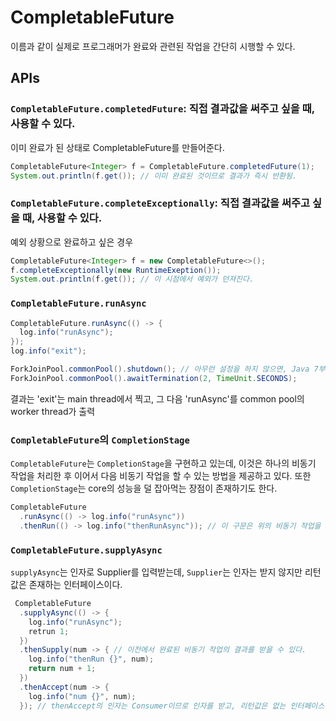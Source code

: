 # CompletableFuture

이름과 같이 실제로 프로그래머가 완료와 관련된 작업을 간단히 시행할 수 있다.

## APIs

### `CompletableFuture.completedFuture`: 직접 결과값을 써주고 싶을 때, 사용할 수 있다.
이미 완료가 된 상태로 CompletableFuture를 만들어준다.
```java
CompletableFuture<Integer> f = CompletableFuture.completedFuture(1);
System.out.println(f.get()); // 이미 완료된 것이므로 결과가 즉시 반환됨.
```

### `CompletableFuture.completeExceptionally`: 직접 결과값을 써주고 싶을 때, 사용할 수 있다.
예외 상황으로 완료하고 싶은 경우
```java
CompletableFuture<Integer> f = new CompletableFuture<>();
f.completeExceptionally(new RuntimeExeption());
System.out.println(f.get()); // 이 시점에서 예외가 던져진다.
```

### `CompletableFuture.runAsync`
```java
CompletableFuture.runAsync(() -> {
  log.info("runAsync");
});
log.info("exit");

ForkJoinPool.commonPool().shutdown(); // 아무런 설정을 하지 않으면, Java 7부터는 이 CommonPool의 worker를 사용
ForkJoinPool.commonPool().awaitTermination(2, TimeUnit.SECONDS);
```

결과는 'exit'는 main thread에서 찍고, 그 다음 'runAsync'를 common pool의 worker thread가 출력

### `CompletableFuture`의 `CompletionStage`
`CompletableFuture`는 `CompletionStage`을 구현하고 있는데, 이것은 하나의 비동기 작업을 처리한 후 이어서 다음 비동기 작업을 할 수 있는
방법을 제공하고 있다.
또한 `CompletionStage`는 core의 성능을 덜 잡아먹는 장점이 존재하기도 한다.
```java
CompletableFuture
  .runAsync(() -> log.info("runAsync"))
  .thenRun(() -> log.info("thenRunAsync")); // 이 구문은 위의 비동기 작업을 한 스레드에서 하나의 비동기 작업을 추가로 하게 만든다.
```

### `CompletableFuture.supplyAsync`
`supplyAsync`는 인자로 Supplier를 입력받는데, `Supplier`는 인자는 받지 않지만 리턴값은 존재하는 인터페이스이다.
```java
 CompletableFuture
  .supplyAsync(() -> {
    log.info("runAsync");
    retrun 1;
  })
  .thenSupply(num -> { // 이전에서 완료된 비동기 작업의 결과를 받을 수 있다.
    log.info("thenRun {}", num);
    return num + 1;
  })
  .thenAccept(num -> {
    log.info("num {}", num);
  }); // thenAccept의 인자는 Consumer이므로 인자를 받고, 리턴값은 없는 인터페이스
```


